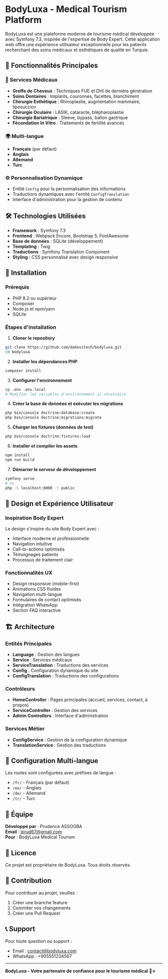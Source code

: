 # BodyLuxa - Medical Tourism Platform

BodyLuxa est une plateforme moderne de tourisme médical développée avec Symfony 7.3, inspirée de l'expertise de Body Expert. Cette application web offre une expérience utilisateur exceptionnelle pour les patients recherchant des soins médicaux et esthétiques de qualité en Turquie.

## 🌟 Fonctionnalités Principales

### 🏥 Services Médicaux
- **Greffe de Cheveux** : Techniques FUE et DHI de dernière génération
- **Soins Dentaires** : Implants, couronnes, facettes, blanchiment
- **Chirurgie Esthétique** : Rhinoplastie, augmentation mammaire, liposuccion
- **Chirurgie Oculaire** : LASIK, cataracte, blépharoplastie
- **Chirurgie Bariatrique** : Sleeve, bypass, ballon gastrique
- **Fécondation In Vitro** : Traitements de fertilité avancés

### 🌍 Multi-langue
- **Français** (par défaut)
- **Anglais**
- **Allemand** 
- **Turc**

### ⚙️ Personnalisation Dynamique
- Entité `Config` pour la personnalisation des informations
- Traductions dynamiques avec l'entité `ConfigTranslation`
- Interface d'administration pour la gestion de contenu

## 🛠 Technologies Utilisées

- **Framework** : Symfony 7.3
- **Frontend** : Webpack Encore, Bootstrap 5, FontAwesome
- **Base de données** : SQLite (développement)
- **Templating** : Twig
- **Traductions** : Symfony Translation Component
- **Styling** : CSS personnalisé avec design responsive

## 🚀 Installation

### Prérequis
- PHP 8.2 ou supérieur
- Composer
- Node.js et npm/yarn
- SQLite

### Étapes d'installation

1. **Cloner le repository**
```bash
git clone https://github.com/dahovitech/bodyluxa.git
cd bodyluxa
```

2. **Installer les dépendances PHP**
```bash
composer install
```

3. **Configurer l'environnement**
```bash
cp .env .env.local
# Modifier les variables d'environnement si nécessaire
```

4. **Créer la base de données et exécuter les migrations**
```bash
php bin/console doctrine:database:create
php bin/console doctrine:migrations:migrate
```

5. **Charger les fixtures (données de test)**
```bash
php bin/console doctrine:fixtures:load
```

6. **Installer et compiler les assets**
```bash
npm install
npm run build
```

7. **Démarrer le serveur de développement**
```bash
symfony serve
# ou
php -S localhost:8000 -t public
```

## 📱 Design et Expérience Utilisateur

### Inspiration Body Expert
Le design s'inspire du site Body Expert avec :
- Interface moderne et professionnelle
- Navigation intuitive
- Call-to-actions optimisés
- Témoignages patients
- Processus de traitement clair

### Fonctionnalités UX
- Design responsive (mobile-first)
- Animations CSS fluides
- Navigation multi-langue
- Formulaires de contact optimisés
- Intégration WhatsApp
- Section FAQ interactive

## 🏗 Architecture

### Entités Principales
- **Language** : Gestion des langues
- **Service** : Services médicaux
- **ServiceTranslation** : Traductions des services
- **Config** : Configuration dynamique du site
- **ConfigTranslation** : Traductions des configurations

### Contrôleurs
- **HomeController** : Pages principales (accueil, services, contact, à propos)
- **ServiceController** : Gestion des services
- **Admin Controllers** : Interface d'administration

### Services Métier
- **ConfigService** : Gestion de la configuration dynamique
- **TranslationService** : Gestion des traductions

## 🔧 Configuration Multi-langue

Les routes sont configurées avec préfixes de langue :
- `/fr/` - Français (par défaut)
- `/en/` - Anglais
- `/de/` - Allemand
- `/tr/` - Turc

## 👥 Équipe

**Développé par** : Prudence ASSOGBA  
**Email** : jprud67@gmail.com  
**Pour** : BodyLuxa Medical Tourism

## 📄 Licence

Ce projet est propriétaire de BodyLuxa. Tous droits réservés.

## 🤝 Contribution

Pour contribuer au projet, veuillez :
1. Créer une branche feature
2. Commiter vos changements
3. Créer une Pull Request

## 📞 Support

Pour toute question ou support :
- Email : contact@bodyluxa.com
- WhatsApp : +905551234567

---

**BodyLuxa - Votre partenaire de confiance pour le tourisme médical** 🏥✈️
